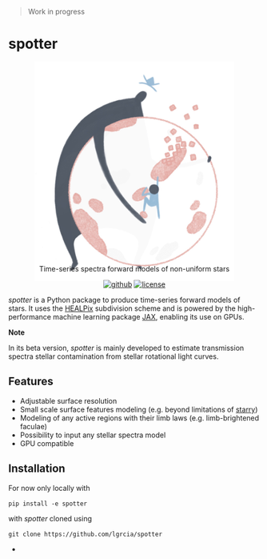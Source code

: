 > Work in progress

# spotter

<p align="center" style="margin-bottom:-50px">
    <img src="docs/_static/spotter.jpg" width="400">
</p>

<p align="center">
  Time-series spectra forward models of non-uniform stars
  <br>
  <p align="center">
    <a href="https://github.com/lgrcia/spotter">
      <img src="https://img.shields.io/badge/github-lgrcia/spotter-indianred.svg?style=flat" alt="github"/></a>
    <a href="LICENCE">
      <img src="https://img.shields.io/badge/license-MIT-lightgray.svg?style=flat" alt="license"/>
    </a>
  </p>
</p>

*spotter* is a Python package to produce time-series forward models of stars. It uses the [HEALPix](https://healpix.sourceforge.io/) subdivision scheme and is powered by the high-performance machine learning package [JAX](https://jax.readthedocs.io/en/latest/notebooks/quickstart.html), enabling its use on GPUs.

**Note**

In its beta version, *spotter* is mainly developed to estimate transmission spectra stellar contamination from stellar rotational light curves.

## Features

- Adjustable surface resolution
- Small scale surface features modeling (e.g. beyond limitations of [starry]())
- Modeling of any active regions with their limb laws (e.g. limb-brightened faculae)
- Possibility to input any stellar spectra model
- GPU compatible

## Installation

For now only locally with

```
pip install -e spotter
```

with *spotter* cloned using
```
git clone https://github.com/lgrcia/spotter
```
- 